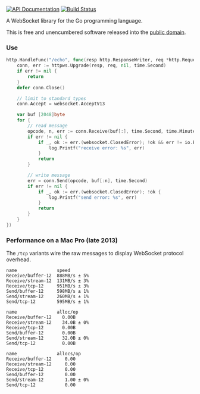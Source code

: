 [![API Documentation](https://godoc.org/github.com/pascaldekloe/websocket?status.svg)](https://godoc.org/github.com/pascaldekloe/websocket)
[![Build Status](https://travis-ci.org/pascaldekloe/websocket.svg?branch=master)](https://travis-ci.org/pascaldekloe/websocket)

A WebSocket library for the Go programming language.

This is free and unencumbered software released into the
[public domain](http://creativecommons.org/publicdomain/zero/1.0).


### Use

```go
http.HandleFunc("/echo", func(resp http.ResponseWriter, req *http.Request) {
	conn, err := httpws.Upgrade(resp, req, nil, time.Second)
	if err != nil {
		return
	}
	defer conn.Close()

	// limit to standard types
	conn.Accept = websocket.AcceptV13

	var buf [2048]byte
	for {
		// read message
		opcode, n, err := conn.Receive(buf[:], time.Second, time.Minute)
		if err != nil {
			if _, ok := err.(websocket.ClosedError); !ok && err != io.EOF {
				log.Printf("receive error: %s", err)
			}
			return
		}

		// write message
		err = conn.Send(opcode, buf[:n], time.Second)
		if err != nil {
			if _, ok := err.(websocket.ClosedError); !ok {
				log.Printf("send error: %s", err)
			}
			return
		}
	}
})
```


### Performance on a Mac Pro (late 2013)

The `/tcp` variants wire the raw messages to display WebSocket protocol overhead.

```
name               speed
Receive/buffer-12  888MB/s ± 5%
Receive/stream-12  131MB/s ± 3%
Receive/tcp-12     951MB/s ± 3%
Send/buffer-12     598MB/s ± 1%
Send/stream-12     260MB/s ± 1%
Send/tcp-12        595MB/s ± 1%

name               alloc/op
Receive/buffer-12    0.00B     
Receive/stream-12    34.0B ± 0%
Receive/tcp-12       0.00B     
Send/buffer-12       0.00B     
Send/stream-12       32.0B ± 0%
Send/tcp-12          0.00B     

name               allocs/op
Receive/buffer-12     0.00     
Receive/stream-12     0.00     
Receive/tcp-12        0.00     
Send/buffer-12        0.00     
Send/stream-12        1.00 ± 0%
Send/tcp-12           0.00     
```
